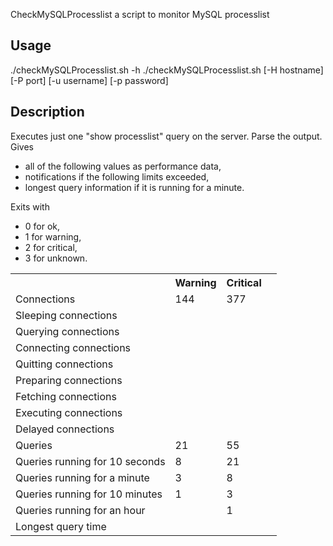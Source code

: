 CheckMySQLProcesslist a script to monitor MySQL processlist

## Usage

./checkMySQLProcesslist.sh -h
./checkMySQLProcesslist.sh [-H hostname] [-P port] [-u username] [-p password]

## Description

Executes just one "show processlist" query on the server. Parse the output.
Gives

* all of the following values as performance data,
* notifications if the following limits exceeded,
* longest query information if it is running for a minute.

Exits with

* 0 for ok,
* 1 for warning,
* 2 for critical,
* 3 for unknown.

<table >
	<tr >
		<th ></th>
		<th >Warning</th>
		<th >Critical</th>
	</tr>
	<tr >
		<td >Connections</td>
		<td >144</td>
		<td >377</td>
	</tr>
	<tr >
		<td >Sleeping connections</td>
		<td ></td>
		<td ></td>
	</tr>
	<tr >
		<td >Querying connections</td>
		<td ></td>
		<td ></td>
	</tr>
	<tr >
		<td >Connecting connections</td>
		<td ></td>
		<td ></td>
	</tr>
	<tr >
		<td >Quitting connections</td>
		<td ></td>
		<td ></td>
	</tr>
	<tr >
		<td >Preparing connections</td>
		<td ></td>
		<td ></td>
	</tr>
	<tr >
		<td >Fetching connections</td>
		<td ></td>
		<td ></td>
	</tr>
	<tr >
		<td >Executing connections</td>
		<td ></td>
		<td ></td>
	</tr>
	<tr >
		<td >Delayed connections</td>
		<td ></td>
		<td ></td>
	</tr>
	<tr >
		<td >Queries</td>
		<td >21</td>
		<td >55</td>
	</tr>
	<tr >
		<td >Queries running for 10 seconds</td>
		<td >8</td>
		<td >21</td>
	</tr>
	<tr >
		<td >Queries running for a minute</td>
		<td >3</td>
		<td >8</td>
	</tr>
	<tr >
		<td >Queries running for 10 minutes</td>
		<td >1</td>
		<td >3</td>
		<td ></td>
	</tr>
	<tr >
		<td >Queries running for an hour</td>
		<td ></td>
		<td >1</td>
	</tr>
	<tr >
		<td >Longest query time</td>
		<td ></td>
		<td ></td>
	</tr>
</table>
